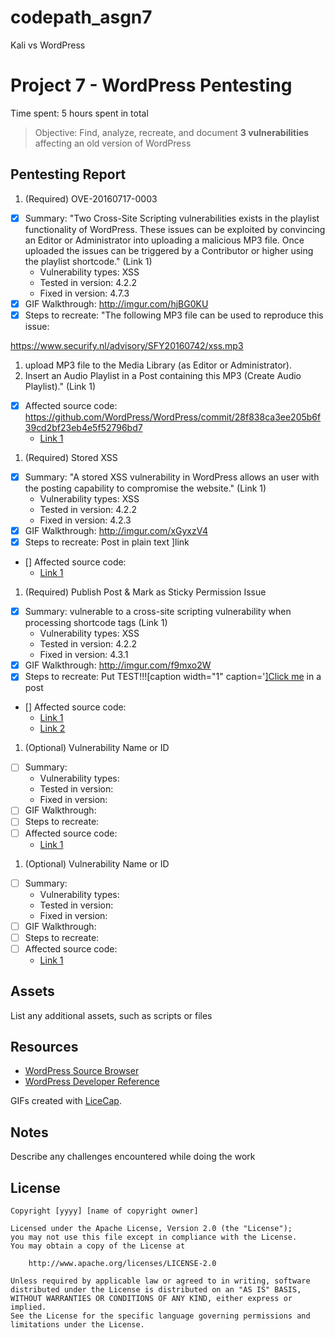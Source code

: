 # codepath_asgn7
Kali vs WordPress

# Project 7 - WordPress Pentesting

Time spent: 5 hours spent in total

> Objective: Find, analyze, recreate, and document **3 vulnerabilities** affecting an old version of WordPress

## Pentesting Report

1. (Required) OVE-20160717-0003
  - [x] Summary: "Two Cross-Site Scripting vulnerabilities exists in the playlist
functionality of WordPress. These issues can be exploited by convincing
an Editor or Administrator into uploading a malicious MP3 file. Once
uploaded the issues can be triggered by a Contributor or higher using
the playlist shortcode." (Link 1)
    - Vulnerability types: XSS
    - Tested in version: 4.2.2
    - Fixed in version: 4.7.3
  - [X] GIF Walkthrough: http://imgur.com/hjBG0KU
  - [X] Steps to recreate: "The following MP3 file can be used to reproduce this issue:

https://www.securify.nl/advisory/SFY20160742/xss.mp3

1) upload MP3 file to the Media Library (as Editor or Administrator).
2) Insert an Audio Playlist in a Post containing this MP3 (Create Audio
Playlist)." (Link 1)
  - [X] Affected source code: https://github.com/WordPress/WordPress/commit/28f838ca3ee205b6f39cd2bf23eb4e5f52796bd7
    - [Link 1](http://seclists.org/oss-sec/2017/q1/563)
1. (Required) Stored XSS
  - [X] Summary: "A stored XSS vulnerability in WordPress allows an user with the posting capability to compromise the website." (Link 1)
    - Vulnerability types: XSS
    - Tested in version: 4.2.2
    - Fixed in version: 4.2.3
  - [X] GIF Walkthrough: http://imgur.com/xGyxzV4
  - [X] Steps to recreate: Post in plain text <a href="[caption code=">]</a><a title=" onmouseover=alert('test')  ">link</a>
  - [] Affected source code: 
    - [Link 1](https://klikki.fi/adv/wordpress3.html)
1. (Required) Publish Post & Mark as Sticky Permission Issue
  - [X] Summary: vulnerable to a cross-site scripting vulnerability when processing shortcode tags (Link 1)
    - Vulnerability types: XSS
    - Tested in version: 4.2.2
    - Fixed in version: 4.3.1
  - [X] GIF Walkthrough: http://imgur.com/f9mxo2W
  - [X] Steps to recreate: Put TEST!!![caption width="1" caption='<a href="' ">]</a><a href="http://onMouseOver='alert(1)'">Click me</a> in a post
  - [] Affected source code:
    - [Link 1](https://wordpress.org/news/2015/09/wordpress-4-3-1/)
    - [Link 2](http://blog.knownsec.com/2015/09/wordpress-vulnerability-analysis-cve-2015-5714-cve-2015-5715/)
1. (Optional) Vulnerability Name or ID
  - [ ] Summary: 
    - Vulnerability types:
    - Tested in version:
    - Fixed in version: 
  - [ ] GIF Walkthrough: 
  - [ ] Steps to recreate: 
  - [ ] Affected source code:
    - [Link 1](https://core.trac.wordpress.org/browser/tags/version/src/source_file.php)
1. (Optional) Vulnerability Name or ID
  - [ ] Summary: 
    - Vulnerability types:
    - Tested in version:
    - Fixed in version: 
  - [ ] GIF Walkthrough: 
  - [ ] Steps to recreate: 
  - [ ] Affected source code:
    - [Link 1](https://core.trac.wordpress.org/browser/tags/version/src/source_file.php) 

## Assets

List any additional assets, such as scripts or files

## Resources

- [WordPress Source Browser](https://core.trac.wordpress.org/browser/)
- [WordPress Developer Reference](https://developer.wordpress.org/reference/)

GIFs created with [LiceCap](http://www.cockos.com/licecap/).

## Notes

Describe any challenges encountered while doing the work

## License

    Copyright [yyyy] [name of copyright owner]

    Licensed under the Apache License, Version 2.0 (the "License");
    you may not use this file except in compliance with the License.
    You may obtain a copy of the License at

        http://www.apache.org/licenses/LICENSE-2.0

    Unless required by applicable law or agreed to in writing, software
    distributed under the License is distributed on an "AS IS" BASIS,
    WITHOUT WARRANTIES OR CONDITIONS OF ANY KIND, either express or implied.
    See the License for the specific language governing permissions and
    limitations under the License.
